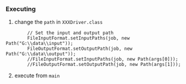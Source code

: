 ### Executing

1. change the `path` in `XXXDriver.class`

```
        // Set the input and output path
        FileInputFormat.setInputPaths(job, new Path("G:\\data\\input"));
        FileOutputFormat.setOutputPath(job, new Path("G:\\data\\output"));
        //FileInputFormat.setInputPaths(job, new Path(args[0]));
        //FileOutputFormat.setOutputPath(job, new Path(args[1]));

```

2. execute from `main`

